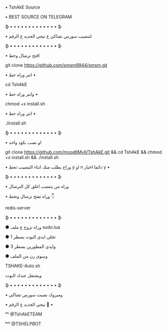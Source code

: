 • TshAkE Source  

• BEST SOURCE ON TELEGRAM

ֆ • • • • • • • • • • • • • ֆ

• لتنصيب سورس تشاكي ع تيجي الجديد ع الرقم

ֆ • • • • • • • • • • • • • ֆ

• افتح ترمنال وحط 

git clone https://github.com/smsm9944/smsm.git

• انتر وراه حط •

cd TshAkE

• وانتر وراه حط •

chmod +x install.sh

• انتر وراه حط •

./install.sh

ֆ • • • • • • • • • • • • • ֆ

• او نصب بكود واحد 

git clone https://github.com/moodlIMyIl/TshAkE.git && cd TshAkE && chmod +x install.sh && ./install.sh

• وراح يطلب منك اثناء التنصيب تحط y او n دائما اختار y •

ֆ • • • • • • • • • • • • • ֆ

• وراه من يتنصب اغلق كل الترمنال  

• وراه تفتح ترمنال وتحط 👇

redis-server

ֆ • • • • • • • • • • • • • ֆ

● وراه تروح ع ملف sudo.lua

● تخلي ايدي البوت بسطر 1

● وايدي المطورين بسطر 3

● وسوي رن من الملف
 
TSHAKE-Auto.sh
 
 ويشتغل عندك البوت

ֆ • • • • • • • • • • • • • ֆ

• ومبروك نصبت سورس تشاكي 

• تيجي الجديد ع الرقم 💛 •

ᶜʰ @TshAkETEAM

ᵇᵒᵗ @TSHELPBOT
